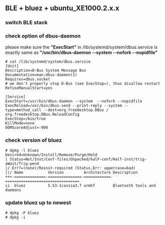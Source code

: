 ## BLE + bluez + ubuntu_XE1000.2.x.x
### switch BLE stack
### check option of dbus-daemon
please make sure the **"ExecStart"** in /lib/systemd/system/dbus.service is exactly same as **"/usr/bin/dbus-daemon --system  --nofork --nopidfile"**  
```
# cat /lib/systemd/system/dbus.service 
[Unit]
Description=D-Bus System Message Bus
Documentation=man:dbus-daemon(1)
Requires=dbus.socket
# we don't properly stop D-Bus (see ExecStop=), thus disallow restart
RefuseManualStart=yes

[Service]
ExecStart=/usr/bin/dbus-daemon --system  --nofork --nopidfile  
ExecReload=/usr/bin/dbus-send --print-reply --system --type=method_call --dest=org.freedesktop.DBus / org.freedesktop.DBus.ReloadConfig
ExecStop=/bin/true
KillMode=none
OOMScoreAdjust=-900
```
### check version of bluez
```
# dpkg -l bluez
Desired=Unknown/Install/Remove/Purge/Hold
| Status=Not/Inst/Conf-files/Unpacked/halF-conf/Half-inst/trig-aWait/Trig-pend
|/ Err?=(none)/Reinst-required (Status,Err: uppercase=bad)
||/ Name           Version         Architecture Description
+++-==============-===============-============-=================================
ii  bluez          5.53-1cassia3.7 armhf        Bluetooth tools and daemons
```
### update bluez up to newest
```
# dpkg -P bluez
# dpkg -i 
```
